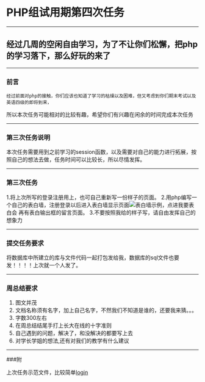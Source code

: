 #     PHP组试用期第四次任务

---

##    经过几周的空闲自由学习，为了不让你们松懈，把php的学习落下，那么好玩的来了

---

###  前言

    经过前面对php的接触，你们应该也知道了学习的枯燥以及困难，但又考虑到你们期末考试以及英语四级的即将到来，
所以本次任务可能相对的比较有趣，希望你们有兴趣在闲余的时间完成本次任务

---

###  第三次任务说明

本次任务需要用到之前学习的session函数，以及需要对自己的能力进行拓展，按照自己的想法去做，任务时间可以比较长，所以尽情发挥。

---

###  第三次任务

1.将上次所写的登录注册用上，也可自己重新写一份样子的页面。
2.用php编写一个自己的表白墙，注册登录以后进入表白墙显示页面![表白墙示例](https://github.com/YUOL-syl/php-task/blob/master/%E8%A1%A8%E7%99%BD%E5%A2%99.png)，点进我要表白会
再有表白输出框的留言页面。
3.不要按照我给的样子写，请自由发挥自己的想象力

---

###  提交任务要求

将数据库中所建立的库与文件代码一起打包发给我，数据库的sql文件也要发！！！！上次就一个人发了。

---

### 周总结要求

1. 图文并茂
2. 文档名称须有名字，加上自己名字，不然我们不知道是谁的，还要我来猜。。。
3. 字数300左右
4. 在周总结结尾手打上长大在线的十字准则
5. 自己遇到的问题，解决了，和没解决的都要写上去
6. 对学长学姐的想法,还有对我们的教学有什么建议

---

###附

上次任务示范文件，比较简单[login](https://github.com/YUOL-syl/php-task/blob/master/login.zip)
